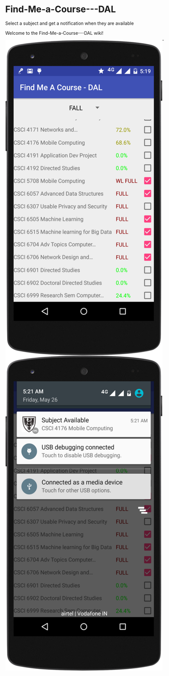 # Find-Me-a-Course---DAL
Select a subject and get a notification when they are available

Welcome to the Find-Me-a-Course---DAL wiki!

<a href="url"><img src="https://github.com/mihirjoshi21/Find-Me-a-Course---DAL/blob/master/Screenshot/list.png?raw=true " align="left" height="1000" width="500" ></a>


----


<a href="url"><img src="https://github.com/mihirjoshi21/Find-Me-a-Course---DAL/blob/master/Screenshot/notification.png?raw=true" align="left" height="1000" width="500" ></a>


